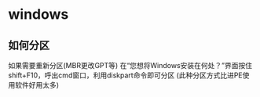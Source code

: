 # windows

## 如何分区
如果需要重新分区(MBR更改GPT等)
在“您想将Windows安装在何处？”界面按住shift+F10，呼出cmd窗口，利用diskpart命令即可分区
(此种分区方式比进PE使用软件好用太多)
